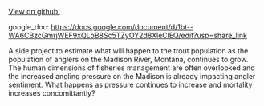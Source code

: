 [View on github.](https://github.com/stevenranney/angler_pressure)

google_doc: https://docs.google.com/document/d/1bt--WA6CBzcGmrjWEF9xQLoB8Sc5TZyOY2d8XleClEQ/edit?usp=share_link

A side project to estimate what will happen to the trout population as the population of anglers on the Madison River, Montana, continues to grow. The human dimensions of fisheries management are often overlooked and the increased angling pressure on the Madison is already impacting angler sentiment. What happens as pressure continues to increase and mortality increases concomittantly?

